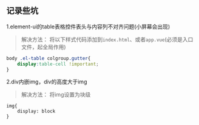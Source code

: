 ## 记录些坑

1.element-ui的table表格控件表头与内容列不对齐问题(小屏幕会出现)
> 解决方法：
> 将以下样式代码添加到`index.html`、或者`app.vue`(必须是入口文件，起全局作用)
```css
body .el-table colgroup.gutter{
    display:table-cell !important;
}
```

2.div内嵌img，div的高度大于img
> 解决方法：
> 将img设置为块级
```
img{
    display: block
}
```


